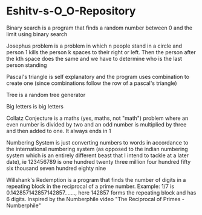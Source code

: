 # Eshitv-s-O_O-Repository
Binary search is a program that finds a random number between 0 and the limit using binary search

Josephus problem is a problem in which n people stand in a circle and person 1 kills the person k spaces to their right or left. Then the person after the kth space does the same and we have to determine who is the last person standing

Pascal's triangle is self explanatory and the program uses combination to create one (since combinations follow the row of a pascal's triangle)

Tree is a random tree generator

Big letters is big letters

Collatz Conjecture is a maths (yes, maths, not "math") problem where an even number is divided by two and an odd number is multiplied by three and then added to one. It always ends in 1

Numbering System is just converting numbers to words in accordance to the international numbering system (as opposed to the indian numbering system which is an entirely different beast that I intend to tackle at a later date), ie 123456789 is one hundred twenty three million four hundred fifty six thousand seven hundred eighty nine

Willshank's Redemption is a program that finds the number of digits in a repeating block in the reciprocal of a prime number. Example: 1/7 is 0.142857142857142857......., here 142857 forms the repeating block and has 6 digits. Inspired by the Numberphile video "The Reciprocal of Primes - Numberphile"
